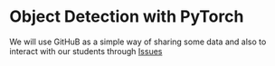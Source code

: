# Object Detection with PyTorch

We will use GitHuB as a simple way of sharing some data and also to interact with our students through [Issues](https://github.com/learnml-today/object-detection-with-pytorch/issues)
